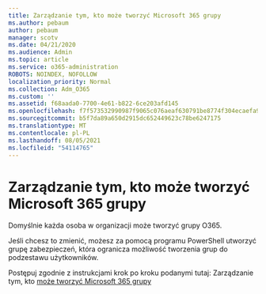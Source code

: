 ```yaml
---
title: Zarządzanie tym, kto może tworzyć Microsoft 365 grupy
ms.author: pebaum
author: pebaum
manager: scotv
ms.date: 04/21/2020
ms.audience: Admin
ms.topic: article
ms.service: o365-administration
ROBOTS: NOINDEX, NOFOLLOW
localization_priority: Normal
ms.collection: Adm_O365
ms.custom: ''
ms.assetid: f68aada0-7700-4e61-b822-6ce203afd145
ms.openlocfilehash: f7f573532990987f9065c076aeaf630791be8774f304ecaefa90cdee8b08b280
ms.sourcegitcommit: b5f7da89a650d2915dc652449623c78be6247175
ms.translationtype: MT
ms.contentlocale: pl-PL
ms.lasthandoff: 08/05/2021
ms.locfileid: "54114765"
---
```

# <a name="manage-who-can-create-microsoft-365-groups"></a>Zarządzanie tym, kto może tworzyć Microsoft 365 grupy

Domyślnie każda osoba w organizacji może tworzyć grupy O365.
  
Jeśli chcesz to zmienić, możesz za pomocą programu PowerShell utworzyć grupę zabezpieczeń, która ogranicza możliwość tworzenia grup do podzestawu użytkowników.
  
Postępuj zgodnie z instrukcjami krok po kroku podanymi tutaj: Zarządzanie tym, kto [może tworzyć Microsoft 365 grupy](https://docs.microsoft.com/microsoft-365/admin/create-groups/manage-creation-of-groups)
  

